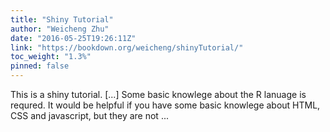 ```yaml
---
title: "Shiny Tutorial"
author: "Weicheng Zhu"
date: "2016-05-25T19:26:11Z"
link: "https://bookdown.org/weicheng/shinyTutorial/"
toc_weight: "1.3%"
pinned: false
---
```


This is a shiny tutorial. [...] Some basic knowlege about the R lanuage is requred. It would be helpful if you have some basic knowlege about HTML, CSS and javascript, but they are not ...
